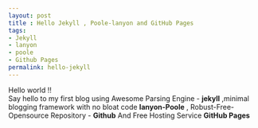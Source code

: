 ```yaml
---
layout: post
title : Hello Jekyll , Poole-lanyon and GitHub Pages
tags:
- Jekyll
- lanyon
- poole
- Github Pages
permalink: hello-jekyll
---
```


<div class="message">
  Hello world !! <Br>
   Say hello to my first blog using Awesome Parsing Engine - <strong>jekyll</strong> 
   ,minimal blogging framework with no bloat code <strong>lanyon-Poole</strong> ,
   Robust-Free-Opensource Repository - <strong>Github</strong> And Free Hosting Service <strong>GitHub Pages</strong> 
</div>

 <!--more-->

